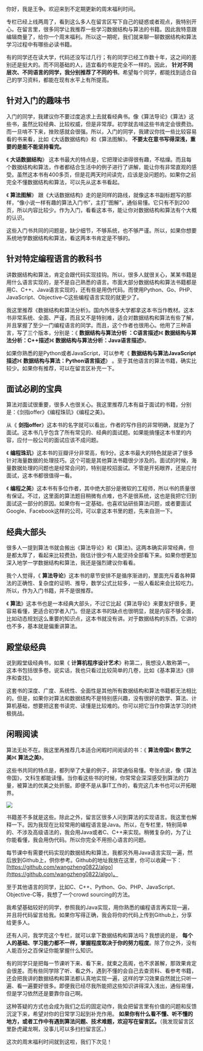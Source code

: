 你好，我是王争。欢迎来到不定期更新的周末福利时间。

专栏已经上线两周了，看到这么多人在留言区写下自己的疑惑或者观点，我特别开心。在留言里，很多同学让我推荐一些学习数据结构与算法的书籍。因此我特意跟编辑商量了，给你一个周末福利。所以这一期呢，我们就来聊一聊数据结构和算法学习过程中有哪些必读书籍。

有的同学还在读大学，代码还没写过几行；有的同学已经工作数十年，这之间的差别还是挺大的。而不同基础的人，适宜看的书是完全不一样的。因此， **针对不同层次、不同语言的同学，我分别推荐了不同的书**。希望每个同学，都能找到适合自己的学习资料，都能在现有水平上有所提高。

## 针对入门的趣味书

入门的同学，我建议你不要过度追求上去就看经典书。像《算法导论》《算法》这些书，虽然比较经典、比较权威，但是非常厚。初学就去啃这些书肯定会很费劲。而一旦啃不下来，挫败感就会很强。所以，入门的同学，我建议你找一些比较容易看的书来看，比如《大话数据结构》和《算法图解》。 **不要太在意书写得深浅，重要的是能不能坚持看完。**

《 **大话数据结构**》 这本书最大的特点是，它把理论讲得很有趣，不枯燥。而且每个数据结构和算法，作者都结合生活中的例子进行了讲解，能让你有非常直观的感受。虽然这本书有400多页，但是花两天时间读完，应该是没问题的。如果你之前完全不懂数据结构和算法，可以先从这本书看起。

《 **算法图解**》 跟《大话数据结构》走的是同样的路线，就像这本书副标题写的那样，“像小说一样有趣的算法入门书”，主打“图解”，通俗易懂。它只有不到200页，所以内容比较少。作为入门，看看这本书，能让你对数据结构和算法有个大概的认识。

这些入门书共同的问题是，缺少细节，不够系统，也不够严谨。所以，如果你想要系统地学数据结构和算法，看这两本书肯定是不够的。

## 针对特定编程语言的教科书

讲数据结构和算法，肯定会跟代码实现挂钩。所以，很多人就很关心，某某书籍是用什么语言实现的，是不是自己熟悉的语言。市面大部分数据结构和算法书籍都是用C、C++、Java语言实现的，还有些是用伪代码。而使用Python、Go、PHP、JavaScript、Objective-C这些编程语言实现的就更少了。

我这里推荐《数据结构和算法分析》。国内外很多大学都拿这本书当作教材。这本书非常系统、全面、严谨，而且又不是特别难，适合对数据结构和算法有些了解，并且掌握了至少一门编程语言的同学。而且，这个作者也很用心。他用了三种语言，写了三个版本，分别是：《 **数据结构与算法分析 ：C语言描述**》《 **数据结构与算法分析：C++描述**》《 **数据结构与算法分析：Java语言描述**》。

如果你熟悉的是Python或者JavaScript，可以参考《 **数据结构与算法JavaScript描述**》《 **数据结构与算法：Python语言描述**》 。至于其他语言的算法书籍，确实比较少。如果你有推荐，可以在留言区补充一下。

## 面试必刷的宝典

算法对面试很重要，很多人也很关心。我这里推荐几本有益于面试的书籍，分别是：《剑指offer》《编程珠玑》《编程之美》。

从《 **剑指offer**》这本书的名字就可以看出，作者的写作目的非常明确，就是为了面试。这本书几乎包含了所有常见的、经典的面试题。如果能搞懂这本书里的内容，应付一般公司的面试应该不成问题。

《 **编程珠玑**》这本书的豆瓣评分非常高，有9分。这本书最大的特色就是讲了很多针对海量数据的处理技巧。这个可能是其他算法书籍很少涉及的。面试的时候，海量数据处理的问题也是经常会问的，特别是校招面试。不管是开拓眼界，还是应付面试，这本书都很值得一看。

《 **编程之美**》这本书有多位作者，其中绝大部分是微软的工程师，所以书的质量很有保证。不过，这里面的算法题目稍微有点难，也不是很系统，这也是我把它归到面试这一部分的原因。如果你有一定基础，也喜欢钻研些算法问题，或者要面试Google、Facebook这样的公司，可以拿这本书里的题，先来自测一下。

## 经典大部头

很多人一提到算法书就会搬出《算法导论》和《算法》。这两本确实非常经典，但是都太厚了，看起来比较费劲，我估计很少有人能坚持全部看下来。如果你想更加深入地学一学数据结构和算法，我还是强烈建议你看看。

我个人觉得，《 **算法导论**》这本书的章节安排不是循序渐进的，里面充斥着各种算法的正确性、复杂度的证明、推导，数学公式比较多，一般人看起来会比较吃力。所以，作为入门书籍，并不是很推荐。

《 **算法**》这本书也是一本经典大部头，不过它比起《算法导论》来要友好很多，更容易看懂，更适合初学者入门。但是这本书的缺点也很明显，就是内容不够全面，比如动态规划这么重要的知识点，这本书就没有讲。对于数据结构的东西，它讲的也不多，基本就是偏重讲算法。

## 殿堂级经典

说到殿堂级经典书，如果《 **计算机程序设计艺术**》称第二，我想没人敢称第一。这本书包括很多卷。说实话，我也只看过比较简单的几卷，比如《基本算法》《排序和查找》。

这套书的深度、广度、系统性、全面性是其他所有数据结构和算法书籍都无法相比的。但是，如果你对算法和数据结构不是特别感兴趣，没有很好的数学、算法、计算机基础，想要把这套书读完、读懂是比较难的。你可以把它当作你算法学习的终极挑战。

## 闲暇阅读

算法无处不在。我这里再推荐几本适合闲暇时间阅读的书：《 **算法帝国**》《 **数学之美**》《 **算法之美**》。

这些书共同的特点是，都列举了大量的例子，非常通俗易懂。夸张点说，像《算法帝国》，文科生都能读懂。当你看这些书的时候，你常常会深深感受到算法的力量，被算法的优美之处折服。即便不是从事IT工作的，看完这几本书也可以开拓眼界。

![](https://static001.geekbang.org/resource/image/1e/b8/1e306ffd0d56facbda45f413bc27a4b8.jpg?wh=1142*838)

书籍差不多就是这些。除此之外，留言区很多人问到算法的实现语言。我这里也解释一下。因为我现在比较常用的编程语言是Java。所以，在专栏里，特别简单的、不涉及高级语法的，我会用Java或者C、C++来实现。稍微复杂的，为了让你能看懂，我会用伪代码。所以你完全不用担心语言的问题。

每节课中有需要代码实现的数据结构和算法，我都另外用Java语言实现一遍，然后放到Github上，供你参考。Github的地址我放在这里，你可以收藏一下： [https://github.com/wangzheng0822/algo](https://github.com/wangzheng0822/algo)。

至于其他语言的同学，比如C、C++、Python、Go、PHP、JavaScript、Objective-C等，我想了一个crowd sourcing的方法。

我希望基础较好的同学，参照我的Java实现，用你熟悉的编程语言再实现一遍，并且将代码留言给我。如果你写得正确，我会将你的代码上传到Github上，分享给更多人。

还有人问，我学完这个专栏，就可以拿下数据结构和算法吗？我想说的是， **每个人的基础、学习能力都不一样，掌握程度取决于你的努力程度**。除了你之外，没有人能百分之百保证你能掌握什么知识。

有的同学只是把每一节课听下来、看下来，就束之高阁，也不求甚解，那效果肯定会很差。而有些同学除了听、看之外，遇到不懂的会自己去查资料、看参考书籍，还会把我讲的数据结构和算法都认真地实现一遍，这样的学习效果自然就比只听一遍、看一遍要好很多。即便我已经尽我所能把这些知识讲得深入浅出，通俗易懂，但是学习依然还是要靠你自己啊。

这种答疑的方式也会成为我们之后的固定动作，我会把留言里有价值的问题和反馈沉淀下来，希望对你的日常学习起到补充作用。 **如果你有什么看不懂、听不懂的地方，或者工作中有遇到算法问题、技术难题，欢迎写在留言区。**（我发现留言区里卧虎藏龙啊，没事儿可以多扫扫留言区。）

这次的周末福利时间就到这啦，我们下次见！